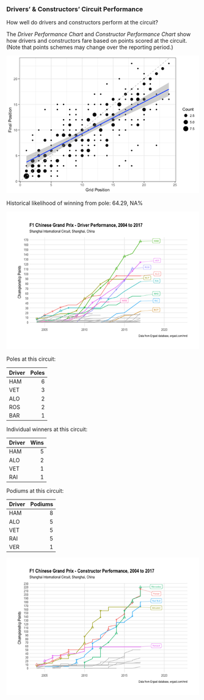 ### Drivers’ & Constructors’ Circuit Performance

How well do drivers and constructors perform at the circuit?

The *Driver Performance Chart* and *Constructor Performance Chart* show
how drivers and constructors fare based on points scored at the circuit.
(Note that points schemes may change over the reporting period.)

![](images/f1_2018_chn-gridfinalcorr-1.png)<!-- -->

Historical likelihood of winning from pole: 64.29, NA%

![](images/f1_2018_chn-driver_circuit_performance-1.png)<!-- -->

Poles at this circuit:

| Driver | Poles |
| :----- | ----: |
| HAM    |     6 |
| VET    |     3 |
| ALO    |     2 |
| ROS    |     2 |
| BAR    |     1 |

Individual winners at this circuit:

| Driver | Wins |
| :----- | ---: |
| HAM    |    5 |
| ALO    |    2 |
| VET    |    1 |
| RAI    |    1 |

Podiums at this circuit:

| Driver | Podiums |
| :----- | ------: |
| HAM    |       8 |
| ALO    |       5 |
| VET    |       5 |
| RAI    |       5 |
| VER    |       1 |

![](images/f1_2018_chn-team_circuit_performance-1.png)<!-- -->

